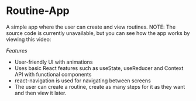 # Routine-App
A simple app where the user can create and view routines.
NOTE: The source code is currently unavailable, but you can see how the app works by viewing this video:

*Features*
  - User-friendly UI with animations
  - Uses basic React features such as useState, useReducer and Context API with functional components
  - react-navigation is used for navigating between screens
  - The user can create a routine, create as many steps for it as they want and then view it later.
